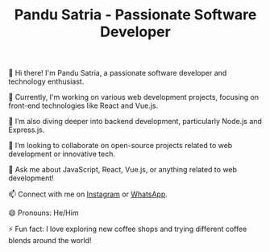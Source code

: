 <!DOCTYPE html>
<html lang="en">
<head>
    <meta charset="UTF-8">
    <meta name="viewport" content="width=device-width, initial-scale=1.0">
    <!-- Font Awesome CSS -->
    <link rel="stylesheet" href="https://cdnjs.cloudflare.com/ajax/libs/font-awesome/5.15.4/css/all.min.css" integrity="sha512-7XfNwFy5L9M2FC+kMWfz2YWS7P1fZV/5aQK1HJ1J3R0vDCpLAKMjXyN+fZczEtEgAPyjyRlDBRqZF5xZ2bFfHw==" crossorigin="anonymous" referrerpolicy="no-referrer" />
<body>
    <div class="container">
        <header>
            <h1>Pandu Satria - Passionate Software Developer</h1>
        </header>
        <section>
            <p>👋 Hi there! I'm Pandu Satria, a passionate software developer and technology enthusiast.</p>
            <p>🔭 Currently, I'm working on various web development projects, focusing on front-end technologies like React and Vue.js.</p>
            <p>🌱 I’m also diving deeper into backend development, particularly Node.js and Express.js.</p>
            <p>👯 I’m looking to collaborate on open-source projects related to web development or innovative tech.</p>
            <p>💬 Ask me about JavaScript, React, Vue.js, or anything related to web development!</p>
            <!-- Instagram -->
            <p>📫 Connect with me on <a href="https://instagram.com/pandugreta"><i class="fab fa-instagram"></i> Instagram</a> or <a href="https://api.whatsapp.com/send?phone=62831162963628"><i class="fab fa-whatsapp"></i> WhatsApp</a>.</p>
            <p>😄 Pronouns: He/Him</p>
            <p>⚡ Fun fact: I love exploring new coffee shops and trying different coffee blends around the world!</p>
        </section>
    </div>
</body>
</html>
